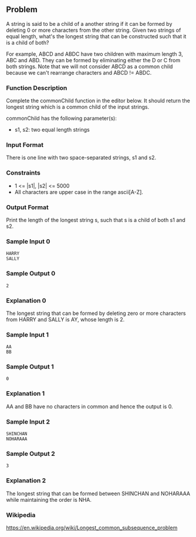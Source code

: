 ## Problem
A string is said to be a child of a another string if it can be formed by deleting 0 or more characters from the other string. 
Given two strings of equal length, what's the longest string that can be constructed such that it is a child of both?

For example, ABCD and ABDC have two children with maximum length 3, ABC and ABD. 
They can be formed by eliminating either the D or C from both strings. 
Note that we will not consider ABCD as a common child because we can't rearrange characters and ABCD  != ABDC.
### Function Description
Complete the commonChild function in the editor below. It should return the longest string which is a common child of the input strings.

commonChild has the following parameter(s):

* s1, s2: two equal length strings
### Input Format
There is one line with two space-separated strings, s1 and s2.
### Constraints
* 1 <= |s1|, |s2| <= 5000
* All characters are upper case in the range ascii[A-Z].
### Output Format
Print the length of the longest string s, such that s is a child of both s1 and s2.
### Sample Input 0
```
HARRY
SALLY
```
### Sample Output 0
```
2
```
### Explanation 0
The longest string that can be formed by deleting zero or more characters 
from HARRY and SALLY is AY, whose length is 2.
### Sample Input 1
```
AA
BB
```
### Sample Output 1
```
0
```
### Explanation 1
 AA and BB have no characters in common and hence the output is 0.
### Sample Input 2
```
SHINCHAN
NOHARAAA
```
### Sample Output 2
```
3
```
### Explanation 2
The longest string that can be formed between SHINCHAN and NOHARAAA while
 maintaining the order is NHA.
 
 ### Wikipedia
 
 https://en.wikipedia.org/wiki/Longest_common_subsequence_problem
 